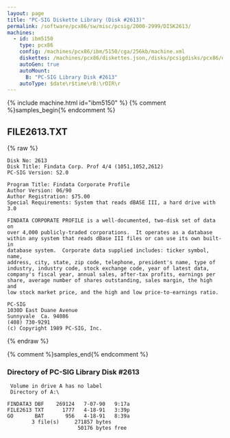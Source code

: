 ```yaml
---
layout: page
title: "PC-SIG Diskette Library (Disk #2613)"
permalink: /software/pcx86/sw/misc/pcsig/2000-2999/DISK2613/
machines:
  - id: ibm5150
    type: pcx86
    config: /machines/pcx86/ibm/5150/cga/256kb/machine.xml
    diskettes: /machines/pcx86/diskettes.json,/disks/pcsigdisks/pcx86/diskettes.json
    autoGen: true
    autoMount:
      B: "PC-SIG Library Disk #2613"
    autoType: $date\r$time\rB:\rDIR\r
---
```


{% include machine.html id="ibm5150" %}
{% comment %}samples_begin{% endcomment %}

## FILE2613.TXT

{% raw %}
```
Disk No: 2613                                                           
Disk Title: Findata Corp. Prof 4/4 (1051,1052,2612)                     
PC-SIG Version: S2.0                                                    
                                                                        
Program Title: Findata Corporate Profile                                
Author Version: 06/90                                                   
Author Registration: $75.00                                             
Special Requirements: System that reads dBASE III, a hard drive with 3.0
                                                                        
FINDATA CORPORATE PROFILE is a well-documented, two-disk set of data on 
over 4,000 publicly-traded corporations.  It operates as a database     
within any system that reads dBase III files or can use its own built-in
database system.  Corporate data supplied includes: ticker symbol, name,
address, city, state, zip code, telephone, president's name, type of    
industry, industry code, stock exchange code, year of latest data,      
company's fiscal year, annual sales, after-tax profits, earnings per    
share, average number of shares outstanding, sales margin, the high and 
low stock market price, and the high and low price-to-earnings ratio.   
                                                                        
PC-SIG                                                                  
1030D East Duane Avenue                                                 
Sunnyvale  Ca. 94086                                                    
(408) 730-9291                                                          
(c) Copyright 1989 PC-SIG, Inc.                                         
```
{% endraw %}

{% comment %}samples_end{% endcomment %}

### Directory of PC-SIG Library Disk #2613

     Volume in drive A has no label
     Directory of A:\

    FINDATA3 DBF    269124   7-07-90   9:17a
    FILE2613 TXT      1777   4-18-91   3:39p
    GO       BAT       956   4-18-91   8:39a
            3 file(s)     271857 bytes
                           50176 bytes free
